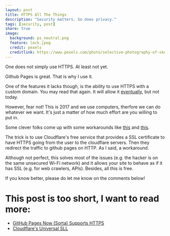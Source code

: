 ```yaml
---
layout: post
title: HTTPS All The Things
description: "Security matters. So does privacy."
tags: [security, post]
share: true
image:
  background: ps_neutral.png
  feature: lock.jpeg
  credit: pexels
  creditlink: https://www.pexels.com/photo/selective-photography-of-skeleton-key-hanging-217316/
---
```


One does not simply use HTTPS.
At least not yet.

Github Pages is great.
That is why I use it.

One of the features it lacks though, is the ability to use HTTPS with a custom domain. You may read that again.
It will allow it [eventually](https://github.com/isaacs/github/issues/156), but not today.

However, fear not!
This is 2017 and we use computers, therfore we can do whatever we want. It's just a matter of how much effort are you willing to put in.

Some clever folks come up with some workarounds like [this](https://blog.keanulee.com/2014/10/11/setting-up-ssl-on-github-pages.html) and [this](https://sheharyar.me/blog/free-ssl-for-github-pages-with-custom-domains/).

The trick is to use Cloudflare's free service that provides a SSL certificate to have HTTPS going from the user to the cloudflare servers.
Then they redirect the traffic to github pages on HTTP.
As I said, a workaround.

Although not perfect, this solves most of the issues (e.g. the hacker is on the same unsecured Wi-Fi network) and it allows your site to behave as if it has SSL (e.g. for web crawlers, APIs). Besides, all this is free.

If you know better, please do let me know on the comments below!

# This post is too short, I want to read more:

 - [GitHub Pages Now (Sorta) Supports HTTPS](https://konklone.com/post/github-pages-now-sorta-supports-https-so-use-it)
 - [Cloudflare's Universal SLL](https://blog.cloudflare.com/introducing-universal-ssl/)

